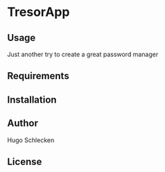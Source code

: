 # TresorApp

## Usage

Just another try to create a great password manager

## Requirements

## Installation

## Author

Hugo Schlecken

## License

<!-- 
otool -L CeleturKit
-->
